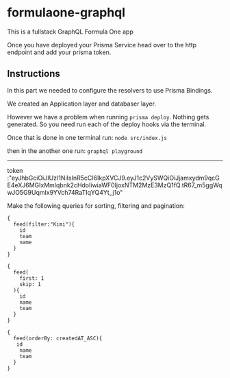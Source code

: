 # formulaone-graphql
This is a fullstack GraphQL Formula One app

Once you have deployed your Prisma Service head over to the http endpoint and add your prisma token. 

## Instructions

In this part we needed to configure the resolvers to use Prisma Bindings. 

We created an Application layer and databaser layer.

However we have a problem when running ```prisma deploy```. Nothing gets generated. So you need run each of the deploy hooks via the terminal.

Once that is done in one terminal run: ```node src/index.js```

then in the another one run: ```graphql playground```

------------------------------



token :"eyJhbGciOiJIUzI1NiIsInR5cCI6IkpXVCJ9.eyJ1c2VySWQiOiJjamxydm9qcGE4eXJ6MGIxMmlqbnk2cHdoIiwiaWF0IjoxNTM2MzE3MzQ1fQ.tR67_m5ggWqwJO5G9UqmIx9YVch74RaTIqYQ4Yt_j1o"

Make the following queries for sorting, filtering and pagination:

```
{
  feed(filter:"Kimi"){
    id
    team
    name
  }
}
``` 


```
{
  feed(
    first: 1
    skip: 1
  ){
    id
    name
    team
  }
}
```


```
{
  feed(orderBy: createdAT_ASC){
   id
    name
    team
  }
}
```


```
```

